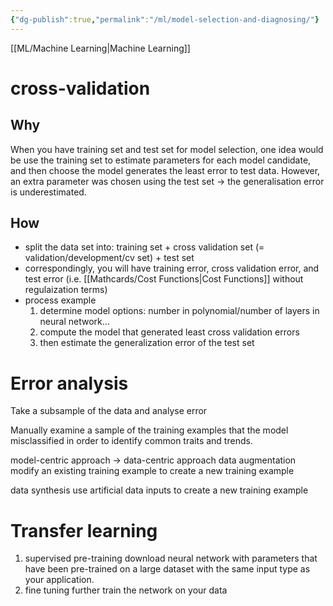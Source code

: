 ```yaml
---
{"dg-publish":true,"permalink":"/ml/model-selection-and-diagnosing/"}
---
```


[[ML/Machine Learning\|Machine Learning]]
# cross-validation
## Why 
When you have training set and test set for model selection, one idea would be use the training set to estimate parameters for each model candidate, and then choose the model generates the least error to test data.
However, an extra parameter was chosen using the test set -> the generalisation error is underestimated. 
## How 
- split the data set into:
training set + 
cross validation set (= validation/development/cv set) + 
test set
- correspondingly, you will have training error, cross validation error, and test error (i.e. [[Mathcards/Cost Functions\|Cost Functions]] without regulaization terms)
- process example
	1. determine model options: number in polynomial/number of layers in neural network...
	2. compute the model that generated least cross validation errors
	3. then estimate the generalization error of the test set

# Error analysis
Take a subsample of the data and analyse error
  

Manually examine a sample of the training examples that the model misclassified in order to identify common traits and trends.

model-centric approach -> data-centric approach
data augmentation
modify an existing training example to create a new training example

data synthesis
use artificial data inputs to create a new training example

# Transfer learning
1. supervised pre-training 
download neural network with parameters that have been pre-trained on a large dataset with the same input type as your application.
2. fine tuning
further train the network on your data